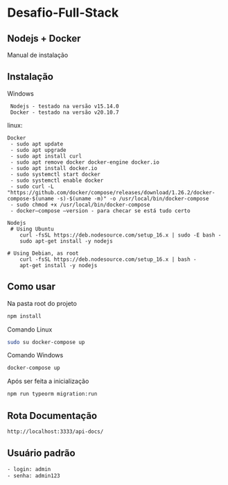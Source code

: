 # Desafio-Full-Stack
## Nodejs + Docker

Manual de instalação

## Instalação
  
   Windows
  
     Nodejs - testado na versão v15.14.0
     Docker - testado na versão v20.10.7

  linux:

    Docker
     - sudo apt update
     - sudo apt upgrade
     - sudo apt install curl
     - sudo apt remove docker docker-engine docker.io
     - sudo apt install docker.io
     - sudo systemctl start docker
     - sudo systemctl enable docker
     - sudo curl -L "https://github.com/docker/compose/releases/download/1.26.2/docker-compose-$(uname -s)-$(uname -m)" -o /usr/local/bin/docker-compose
     - sudo chmod +x /usr/local/bin/docker-compose
     - docker–compose –version - para checar se está tudo certo
     
    Nodejs
     # Using Ubuntu
        curl -fsSL https://deb.nodesource.com/setup_16.x | sudo -E bash -
        sudo apt-get install -y nodejs

    # Using Debian, as root
        curl -fsSL https://deb.nodesource.com/setup_16.x | bash -
        apt-get install -y nodejs
  

## Como usar

Na pasta root do projeto

```bash
npm install
```

Comando Linux

```bash
sudo su docker-compose up
```

Comando Windows

```bash
docker-compose up
```

Após ser feita a inicialização

```bash
npm run typeorm migration:run
```

## Rota Documentação
```bash
http://localhost:3333/api-docs/
```

## Usuário padrão
```bash
- login: admin
- senha: admin123
```
    
